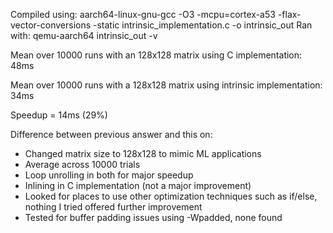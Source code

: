 Compiled using: aarch64-linux-gnu-gcc -O3 -mcpu=cortex-a53 -flax-vector-conversions -static intrinsic_implementation.c -o intrinsic_out
Ran with: qemu-aarch64 intrinsic_out -v

Mean over 10000 runs with an 128x128 matrix using C implementation: 48ms

Mean over 10000 runs with a 128x128 matrix using intrinsic implementation: 34ms

Speedup = 14ms (29%)

Difference between previous answer and this on:
- Changed matrix size to 128x128 to mimic ML applications
- Average across 10000 trials
- Loop unrolling in both for major speedup
- Inlining in C implementation (not a major improvement)
- Looked for places to use other optimization techniques such as if/else, nothing I tried offered further improvement
- Tested for buffer padding issues using -Wpadded, none found
